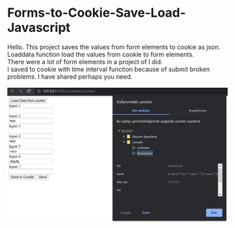 # Forms-to-Cookie-Save-Load-Javascript
Hello. 
This project saves the values from form elements to cookie as json.\
Loaddata function load the values from cookie to form elements. \
There were a lot of form elements in a project of I did. \
I saved to cookie with time interval function because of submit broken problems. I have shared perhaps you need. 
\
\
![screenshot](https://github.com/aceylan/Forms-to-Cookie-Save-Load-Javascript/blob/main/screenshot.png?raw=true)

